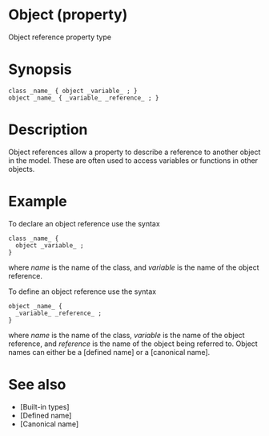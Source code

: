 # Object (property)

Object reference property type 

# Synopsis
    
    
    class _name_ { object _variable_ ; }
    object _name_ { _variable_ _reference_ ; }
    

# Description

Object references allow a property to describe a reference to another object in the model. These are often used to access variables or functions in other objects. 

# Example

To declare an object reference use the syntax 
    
    
    class _name_ {
      object _variable_ ;
    }
    

where _name_ is the name of the class, and _variable_ is the name of the object reference. 

To define an object reference use the syntax 
    
    
    object _name_ {
      _variable_ _reference_ ;
    }
    

where _name_ is the name of the class, _variable_ is the name of the object reference, and _reference_ is the name of the object being referred to. Object names can either be a [defined name] or a [canonical name]. 

# See also

  * [Built-in types]
  * [Defined name]
  * [Canonical name]

